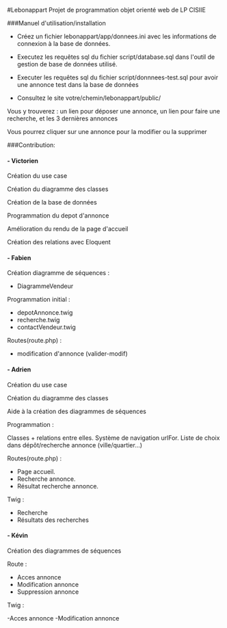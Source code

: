#Lebonappart
Projet de programmation objet orienté web de LP CISIIE


###Manuel d'utilisation/installation

- Créez un fichier lebonappart/app/donnees.ini avec les informations de connexion à la base de données.

- Executez les requêtes sql du fichier script/database.sql dans l'outil de gestion de base de données utilisé.

- Executer les requêtes sql du fichier script/donnnees-test.sql pour avoir une annonce test dans la base de données

- Consultez le site votre/chemin/lebonappart/public/

Vous y trouverez : un lien pour déposer une annonce, un lien pour faire une recherche, et les 3 dernières annonces

Vous pourrez cliquer sur une annonce pour la modifier ou la supprimer


###Contribution:

####  - Victorien

Création du use case

Création du diagramme des classes

Création de la base de données

Programmation du depot d'annonce

Amélioration du rendu de la page d'accueil

Création des relations avec Eloquent


####  - Fabien

Création diagramme de séquences :
- DiagrammeVendeur

Programmation initial :
- depotAnnonce.twig
- recherche.twig
- contactVendeur.twig

Routes(route.php) :
- modification d'annonce (valider-modif)


####  - Adrien

Création du use case

Création du diagramme des classes

Aide à la création des diagrammes de séquences

Programmation :

Classes + relations entre elles.
Système de navigation urlFor.
Liste de choix dans dépôt/recherche annonce (ville/quartier...)

Routes(route.php) :
- Page accueil.
- Recherche annonce.
- Résultat recherche annonce.

Twig :
- Recherche
- Résultats des recherches

####  - Kévin

Création des diagrammes de séquences

Route :

- Acces annonce
- Modification annonce
- Suppression annonce

Twig :

-Acces annonce
-Modification annonce

